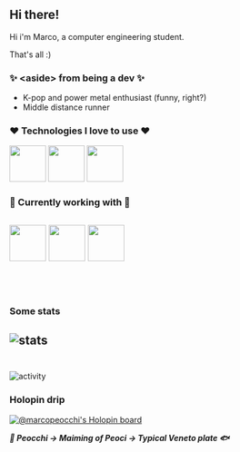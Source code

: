## Hi there!
Hi i'm Marco, a computer engineering student.    

That's all :) 

### ✨ \<aside\> from being a dev ✨
- K-pop and power metal enthusiast (funny, right?)
- Middle distance runner

### ❤️ Technologies I love to use ❤️
<img src="https://cdn.jsdelivr.net/gh/devicons/devicon/icons/typescript/typescript-original.svg" width="64"/>  <img src="https://cdn.jsdelivr.net/gh/devicons/devicon/icons/react/react-original.svg" width="64"/>
<img src="https://cdn.jsdelivr.net/gh/devicons/devicon/icons/go/go-original-wordmark.svg" width="64"/>          

          
### 🐓 Currently working with 🐓
<img src="https://cdn.jsdelivr.net/gh/devicons/devicon/icons/flutter/flutter-original.svg" width="64"/> <img src="https://cdn.jsdelivr.net/gh/devicons/devicon/icons/android/android-original.svg" width="64"/> <img src="https://cdn.jsdelivr.net/gh/devicons/devicon/icons/swift/swift-original.svg" width="64"/>  
<br><br/>
---    
### Some stats
![stats](https://github-readme-stats.vercel.app/api/top-langs?username=marcopeocchi&show_icons=true&locale=en&layout=compact&langs_count=8&hide=scss,html,jinja,dockerfile&exclude_repo=animeandromeda-react)
<br><br/>
---

![activity](https://spotify-recently-played-readme.vercel.app/api?user=fsa30toge60lrw4vg0uicutfk)

### Holopin drip
[![@marcopeocchi's Holopin board](https://holopin.io/api/user/board?user=marcopeocchi)](https://holopin.io/@marcopeocchi)

***🌊 Peocchi -> Maiming of Peoci -> Typical Veneto plate 🐟***
